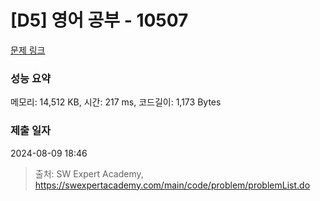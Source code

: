# [D5] 영어 공부 - 10507 

[문제 링크](https://swexpertacademy.com/main/code/problem/problemDetail.do?contestProbId=AXNQOb3avD0DFAXS) 

### 성능 요약

메모리: 14,512 KB, 시간: 217 ms, 코드길이: 1,173 Bytes

### 제출 일자

2024-08-09 18:46



> 출처: SW Expert Academy, https://swexpertacademy.com/main/code/problem/problemList.do